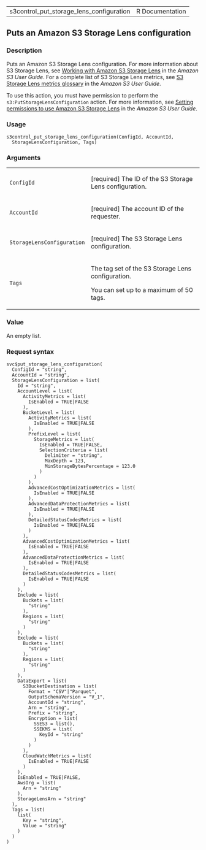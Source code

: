 <table style="width: 100%;">
<tbody>
<tr class="odd">
<td>s3control_put_storage_lens_configuration</td>
<td style="text-align: right;">R Documentation</td>
</tr>
</tbody>
</table>

## Puts an Amazon S3 Storage Lens configuration

### Description

Puts an Amazon S3 Storage Lens configuration. For more information about
S3 Storage Lens, see [Working with Amazon S3 Storage
Lens](https://docs.aws.amazon.com/AmazonS3/latest/userguide/storage_lens.html)
in the *Amazon S3 User Guide*. For a complete list of S3 Storage Lens
metrics, see [S3 Storage Lens metrics
glossary](https://docs.aws.amazon.com/AmazonS3/latest/userguide/storage_lens_metrics_glossary.html)
in the *Amazon S3 User Guide*.

To use this action, you must have permission to perform the
`s3:PutStorageLensConfiguration` action. For more information, see
[Setting permissions to use Amazon S3 Storage
Lens](https://docs.aws.amazon.com/AmazonS3/latest/userguide/storage_lens_iam_permissions.html)
in the *Amazon S3 User Guide*.

### Usage

    s3control_put_storage_lens_configuration(ConfigId, AccountId,
      StorageLensConfiguration, Tags)

### Arguments

<table>
<colgroup>
<col style="width: 35%" />
<col style="width: 65%" />
</colgroup>
<tbody>
<tr class="odd">
<td><code
id="s3control_put_storage_lens_configuration_:_ConfigId">ConfigId</code></td>
<td><p>[required] The ID of the S3 Storage Lens configuration.</p></td>
</tr>
<tr class="even">
<td><code
id="s3control_put_storage_lens_configuration_:_AccountId">AccountId</code></td>
<td><p>[required] The account ID of the requester.</p></td>
</tr>
<tr class="odd">
<td><code
id="s3control_put_storage_lens_configuration_:_StorageLensConfiguration">StorageLensConfiguration</code></td>
<td><p>[required] The S3 Storage Lens configuration.</p></td>
</tr>
<tr class="even">
<td><code
id="s3control_put_storage_lens_configuration_:_Tags">Tags</code></td>
<td><p>The tag set of the S3 Storage Lens configuration.</p>
<p>You can set up to a maximum of 50 tags.</p></td>
</tr>
</tbody>
</table>

### Value

An empty list.

### Request syntax

    svc$put_storage_lens_configuration(
      ConfigId = "string",
      AccountId = "string",
      StorageLensConfiguration = list(
        Id = "string",
        AccountLevel = list(
          ActivityMetrics = list(
            IsEnabled = TRUE|FALSE
          ),
          BucketLevel = list(
            ActivityMetrics = list(
              IsEnabled = TRUE|FALSE
            ),
            PrefixLevel = list(
              StorageMetrics = list(
                IsEnabled = TRUE|FALSE,
                SelectionCriteria = list(
                  Delimiter = "string",
                  MaxDepth = 123,
                  MinStorageBytesPercentage = 123.0
                )
              )
            ),
            AdvancedCostOptimizationMetrics = list(
              IsEnabled = TRUE|FALSE
            ),
            AdvancedDataProtectionMetrics = list(
              IsEnabled = TRUE|FALSE
            ),
            DetailedStatusCodesMetrics = list(
              IsEnabled = TRUE|FALSE
            )
          ),
          AdvancedCostOptimizationMetrics = list(
            IsEnabled = TRUE|FALSE
          ),
          AdvancedDataProtectionMetrics = list(
            IsEnabled = TRUE|FALSE
          ),
          DetailedStatusCodesMetrics = list(
            IsEnabled = TRUE|FALSE
          )
        ),
        Include = list(
          Buckets = list(
            "string"
          ),
          Regions = list(
            "string"
          )
        ),
        Exclude = list(
          Buckets = list(
            "string"
          ),
          Regions = list(
            "string"
          )
        ),
        DataExport = list(
          S3BucketDestination = list(
            Format = "CSV"|"Parquet",
            OutputSchemaVersion = "V_1",
            AccountId = "string",
            Arn = "string",
            Prefix = "string",
            Encryption = list(
              SSES3 = list(),
              SSEKMS = list(
                KeyId = "string"
              )
            )
          ),
          CloudWatchMetrics = list(
            IsEnabled = TRUE|FALSE
          )
        ),
        IsEnabled = TRUE|FALSE,
        AwsOrg = list(
          Arn = "string"
        ),
        StorageLensArn = "string"
      ),
      Tags = list(
        list(
          Key = "string",
          Value = "string"
        )
      )
    )
